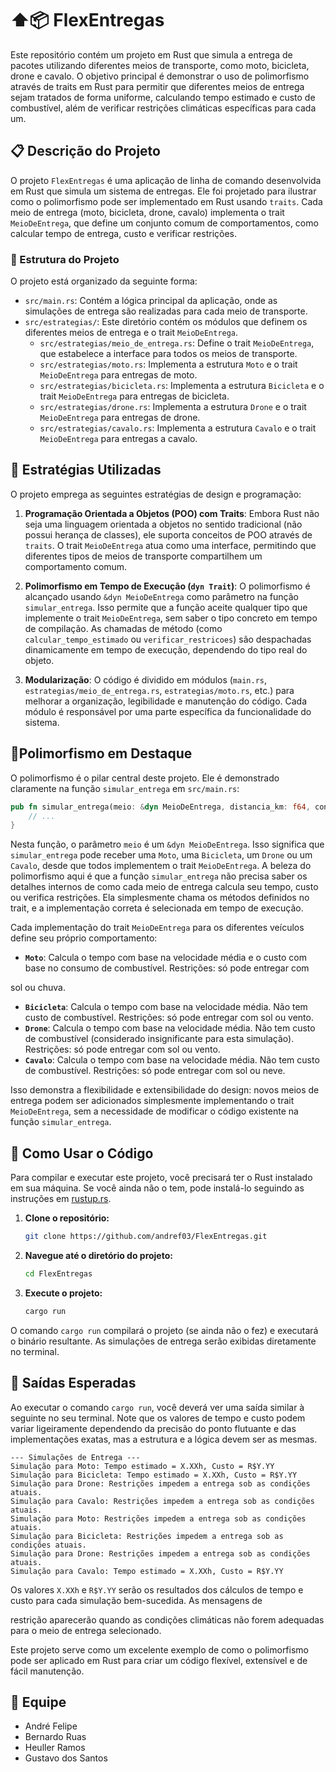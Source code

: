# ⬆️📦 FlexEntregas

Este repositório contém um projeto em Rust que simula a entrega de pacotes utilizando diferentes meios de transporte, como moto, bicicleta, drone e cavalo. O objetivo principal é demonstrar o uso de polimorfismo através de traits em Rust para permitir que diferentes meios de entrega sejam tratados de forma uniforme, calculando tempo estimado e custo de combustível, além de verificar restrições climáticas específicas para cada um.

## 📋 Descrição do Projeto

O projeto `FlexEntregas` é uma aplicação de linha de comando desenvolvida em Rust que simula um sistema de entregas. Ele foi projetado para ilustrar como o polimorfismo pode ser implementado em Rust usando `traits`. Cada meio de entrega (moto, bicicleta, drone, cavalo) implementa o trait `MeioDeEntrega`, que define um conjunto comum de comportamentos, como calcular tempo de entrega, custo e verificar restrições.

### 🧩 Estrutura do Projeto

O projeto está organizado da seguinte forma:

- `src/main.rs`: Contém a lógica principal da aplicação, onde as simulações de entrega são realizadas para cada meio de transporte.
- `src/estrategias/`: Este diretório contém os módulos que definem os diferentes meios de entrega e o trait `MeioDeEntrega`.
  - `src/estrategias/meio_de_entrega.rs`: Define o trait `MeioDeEntrega`, que estabelece a interface para todos os meios de transporte.
  - `src/estrategias/moto.rs`: Implementa a estrutura `Moto` e o trait `MeioDeEntrega` para entregas de moto.
  - `src/estrategias/bicicleta.rs`: Implementa a estrutura `Bicicleta` e o trait `MeioDeEntrega` para entregas de bicicleta.
  - `src/estrategias/drone.rs`: Implementa a estrutura `Drone` e o trait `MeioDeEntrega` para entregas de drone.
  - `src/estrategias/cavalo.rs`: Implementa a estrutura `Cavalo` e o trait `MeioDeEntrega` para entregas a cavalo.

## 🧮 Estratégias Utilizadas

O projeto emprega as seguintes estratégias de design e programação:

1.  **Programação Orientada a Objetos (POO) com Traits**: Embora Rust não seja uma linguagem orientada a objetos no sentido tradicional (não possui herança de classes), ele suporta conceitos de POO através de `traits`. O trait `MeioDeEntrega` atua como uma interface, permitindo que diferentes tipos de meios de transporte compartilhem um comportamento comum.

2.  **Polimorfismo em Tempo de Execução (`dyn Trait`)**: O polimorfismo é alcançado usando `&dyn MeioDeEntrega` como parâmetro na função `simular_entrega`. Isso permite que a função aceite qualquer tipo que implemente o trait `MeioDeEntrega`, sem saber o tipo concreto em tempo de compilação. As chamadas de método (como `calcular_tempo_estimado` ou `verificar_restricoes`) são despachadas dinamicamente em tempo de execução, dependendo do tipo real do objeto.

3.  **Modularização**: O código é dividido em módulos (`main.rs`, `estrategias/meio_de_entrega.rs`, `estrategias/moto.rs`, etc.) para melhorar a organização, legibilidade e manutenção do código. Cada módulo é responsável por uma parte específica da funcionalidade do sistema.

## 🎲Polimorfismo em Destaque

O polimorfismo é o pilar central deste projeto. Ele é demonstrado claramente na função `simular_entrega` em `src/main.rs`:

```rust
pub fn simular_entrega(meio: &dyn MeioDeEntrega, distancia_km: f64, condicoes_climaticas: &str) {
    // ...
}
```

Nesta função, o parâmetro `meio` é um `&dyn MeioDeEntrega`. Isso significa que `simular_entrega` pode receber uma `Moto`, uma `Bicicleta`, um `Drone` ou um `Cavalo`, desde que todos implementem o trait `MeioDeEntrega`. A beleza do polimorfismo aqui é que a função `simular_entrega` não precisa saber os detalhes internos de como cada meio de entrega calcula seu tempo, custo ou verifica restrições. Ela simplesmente chama os métodos definidos no trait, e a implementação correta é selecionada em tempo de execução.

Cada implementação do trait `MeioDeEntrega` para os diferentes veículos define seu próprio comportamento:

-   **`Moto`**: Calcula o tempo com base na velocidade média e o custo com base no consumo de combustível. Restrições: só pode entregar com 


sol ou chuva.
-   **`Bicicleta`**: Calcula o tempo com base na velocidade média. Não tem custo de combustível. Restrições: só pode entregar com sol ou vento.
-   **`Drone`**: Calcula o tempo com base na velocidade média. Não tem custo de combustível (considerado insignificante para esta simulação). Restrições: só pode entregar com sol ou vento.
-   **`Cavalo`**: Calcula o tempo com base na velocidade média. Não tem custo de combustível. Restrições: só pode entregar com sol ou neve.

Isso demonstra a flexibilidade e extensibilidade do design: novos meios de entrega podem ser adicionados simplesmente implementando o trait `MeioDeEntrega`, sem a necessidade de modificar o código existente na função `simular_entrega`.

## 🧠 Como Usar o Código

Para compilar e executar este projeto, você precisará ter o Rust instalado em sua máquina. Se você ainda não o tem, pode instalá-lo seguindo as instruções em [rustup.rs](https://rustup.rs/).

1.  **Clone o repositório:**

    ```bash
    git clone https://github.com/andref03/FlexEntregas.git
    ```

2.  **Navegue até o diretório do projeto:**

    ```bash
    cd FlexEntregas
    ```

3.  **Execute o projeto:**

    ```bash
    cargo run
    ```

O comando `cargo run` compilará o projeto (se ainda não o fez) e executará o binário resultante. As simulações de entrega serão exibidas diretamente no terminal.

## 📱 Saídas Esperadas

Ao executar o comando `cargo run`, você deverá ver uma saída similar à seguinte no seu terminal. Note que os valores de tempo e custo podem variar ligeiramente dependendo da precisão do ponto flutuante e das implementações exatas, mas a estrutura e a lógica devem ser as mesmas.

```
--- Simulações de Entrega ---
Simulação para Moto: Tempo estimado = X.XXh, Custo = R$Y.YY
Simulação para Bicicleta: Tempo estimado = X.XXh, Custo = R$Y.YY
Simulação para Drone: Restrições impedem a entrega sob as condições atuais.
Simulação para Cavalo: Restrições impedem a entrega sob as condições atuais.
Simulação para Moto: Restrições impedem a entrega sob as condições atuais.
Simulação para Bicicleta: Restrições impedem a entrega sob as condições atuais.
Simulação para Drone: Restrições impedem a entrega sob as condições atuais.
Simulação para Cavalo: Tempo estimado = X.XXh, Custo = R$Y.YY
```

Os valores `X.XXh` e `R$Y.YY` serão os resultados dos cálculos de tempo e custo para cada simulação bem-sucedida. As mensagens de 


restrição aparecerão quando as condições climáticas não forem adequadas para o meio de entrega selecionado.

Este projeto serve como um excelente exemplo de como o polimorfismo pode ser aplicado em Rust para criar um código flexível, extensível e de fácil manutenção.


## 👥 Equipe

- André Felipe
- Bernardo Ruas
- Heuller Ramos
- Gustavo dos Santos

